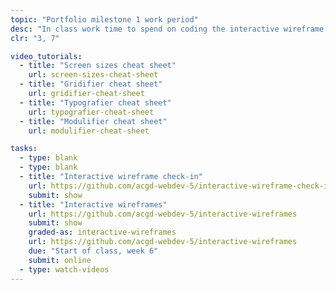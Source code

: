 ```yaml
---
topic: "Portfolio milestone 1 work period"
desc: "In class work time to spend on coding the interactive wireframe for your portfolio website."
clr: "3, 7"

video_tutorials:
  - title: "Screen sizes cheat sheet"
    url: screen-sizes-cheat-sheet
  - title: "Gridifier cheat sheet"
    url: gridifier-cheat-sheet
  - title: "Typografier cheat sheet"
    url: typografier-cheat-sheet
  - title: "Modulifier cheat sheet"
    url: modulifier-cheat-sheet

tasks:
  - type: blank
  - type: blank
  - title: "Interactive wireframe check-in"
    url: https://github.com/acgd-webdev-5/interactive-wireframe-check-in
    submit: show
  - title: "Interactive wireframes"
    url: https://github.com/acgd-webdev-5/interactive-wireframes
    submit: show
    graded-as: interactive-wireframes
    url: https://github.com/acgd-webdev-5/interactive-wireframes
    due: "Start of class, week 6"
    submit: online
  - type: watch-videos
---
```


